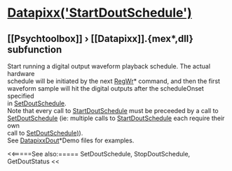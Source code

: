 # [Datapixx('StartDoutSchedule')](Datapixx-StartDoutSchedule) 
## [[Psychtoolbox]] &#8250; [[Datapixx]].{mex*,dll} subfunction


Start running a digital output waveform playback schedule. The actual hardware  
schedule will be initiated by the next [RegWr](RegWr)\* command, and then the first  
waveform sample will hit the digital outputs after the scheduleOnset specified  
in [SetDoutSchedule](SetDoutSchedule).  
Note that every call to [StartDoutSchedule](StartDoutSchedule) must be preceeded by a call to  
[SetDoutSchedule](SetDoutSchedule) (ie: multiple calls to [StartDoutSchedule](StartDoutSchedule) each require their own  
call to [SetDoutSchedule)](SetDoutSchedule)).  
See [DatapixxDout](DatapixxDout)\*Demo files for examples.  
  


<<=====See also:=====
SetDoutSchedule, StopDoutSchedule, GetDoutStatus
<<